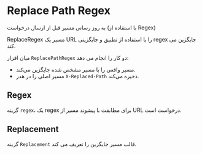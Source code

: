 # Replace Path Regex

به روز رسانی مسیر قبل از ارسال درخواست (با استفاده از Regex)

ReplaceRegex مسیر یک URL را با استفاده از تطبیق و جایگزینی regex جایگزین می کند.

میان افزار `ReplacePathRegex` دو کار را انجام می دهد:

- مسیر واقعی را با مسیر مشخص شده جایگزین می‌کند.
- مسیر اصلی را در هدر `X-Replaced-Path` ذخیره می‌کند.

## Regex

گزینه `regex`، یک regex برای مطابقت با پیشوند مسیر از URL درخواست است.

## Replacement

گزینه `Replacement` قالب مسیر جایگزین را تعریف می کند.
